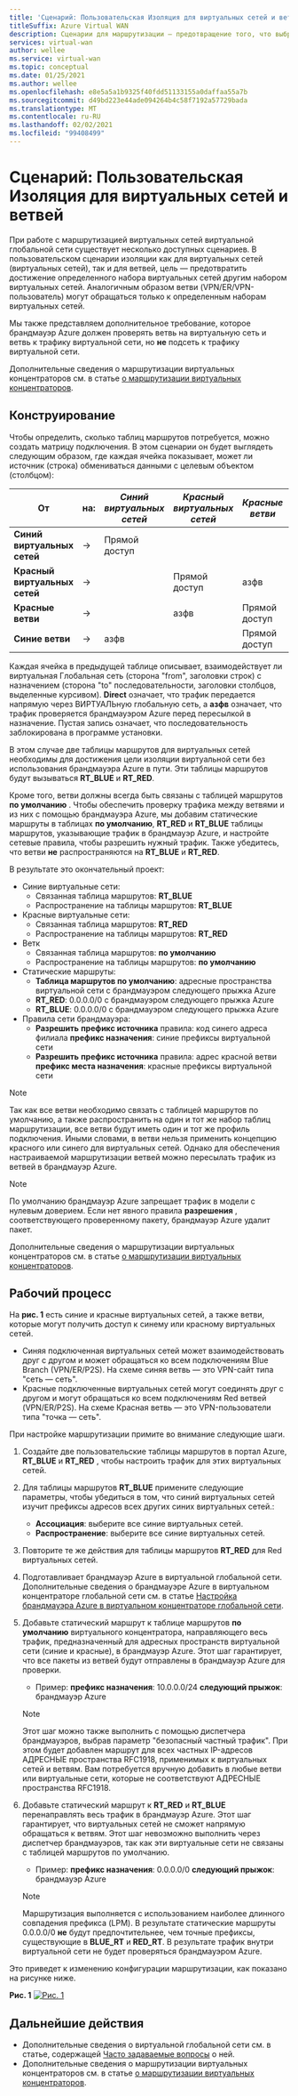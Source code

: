 ```yaml
---
title: 'Сценарий: Пользовательская Изоляция для виртуальных сетей и ветвей'
titleSuffix: Azure Virtual WAN
description: Сценарии для маршрутизации — предотвращение того, что выбранные виртуальных сетей и ветви не смогут связаться друг с другом
services: virtual-wan
author: wellee
ms.service: virtual-wan
ms.topic: conceptual
ms.date: 01/25/2021
ms.author: wellee
ms.openlocfilehash: e8e5a5a1b9325f40fdd51133155a0daffaa55a7b
ms.sourcegitcommit: d49bd223e44ade094264b4c58f7192a57729bada
ms.translationtype: MT
ms.contentlocale: ru-RU
ms.lasthandoff: 02/02/2021
ms.locfileid: "99408499"
---
```

# <a name="scenario-custom-isolation-for-virtual-networks-and-branches"></a>Сценарий: Пользовательская Изоляция для виртуальных сетей и ветвей

При работе с маршрутизацией виртуальных сетей виртуальной глобальной сети существует несколько доступных сценариев. В пользовательском сценарии изоляции как для виртуальных сетей (виртуальных сетей), так и для ветвей, цель — предотвратить достижение определенного набора виртуальных сетей другим набором виртуальных сетей. Аналогичным образом ветви (VPN/ER/VPN-пользователь) могут обращаться только к определенным наборам виртуальных сетей.

Мы также представляем дополнительное требование, которое брандмауэр Azure должен проверять ветвь на виртуальную сеть и ветвь к трафику виртуальной сети, но **не**  подсеть к трафику виртуальной сети.  

Дополнительные сведения о маршрутизации виртуальных концентраторов см. в статье [о маршрутизации виртуальных концентраторов](about-virtual-hub-routing.md).

## <a name="design"></a><a name="design"></a>Конструирование

Чтобы определить, сколько таблиц маршрутов потребуется, можно создать матрицу подключения. В этом сценарии он будет выглядеть следующим образом, где каждая ячейка показывает, может ли источник (строка) обмениваться данными с целевым объектом (столбцом):

| От | на:| *Синий виртуальных сетей* | *Красный виртуальных сетей* | *Красные ветви*| *Синие ветви*| 
|---|---|---|---|---|---|
| **Синий виртуальных сетей** |   &#8594;|   Прямой доступ     |           |   |  азфв|
| **Красный виртуальных сетей**  |   &#8594;|              |   Прямой доступ  |  азфв  | 
| **Красные ветви**   |   &#8594;|   |   азфв  |  Прямой доступ | Прямой доступ
| **Синие ветви**| &#8594;| азфв  |   |Прямой доступ   | Прямой доступ

Каждая ячейка в предыдущей таблице описывает, взаимодействует ли виртуальная Глобальная сеть (сторона "from", заголовки строк) с назначением (сторона "to" последовательности, заголовки столбцов, выделенные курсивом). **Direct** означает, что трафик передается напрямую через ВИРТУАЛЬную глобальную сеть, а **азфв** означает, что трафик проверяется брандмауэром Azure перед пересылкой в назначение. Пустая запись означает, что последовательность заблокирована в программе установки.

В этом случае две таблицы маршрутов для виртуальных сетей необходимы для достижения цели изоляции виртуальной сети без использования брандмауэра Azure в пути. Эти таблицы маршрутов будут вызываться **RT_BLUE** и **RT_RED**.

Кроме того, ветви должны всегда быть связаны с таблицей маршрутов  **по умолчанию** . Чтобы обеспечить проверку трафика между ветвями и из них с помощью брандмауэра Azure, мы добавим статические маршруты в таблицах **по умолчанию**, **RT_RED** и **RT_BLUE** таблицы маршрутов, указывающие трафик в брандмауэр Azure, и настройте сетевые правила, чтобы разрешить нужный трафик. Также убедитесь, что ветви **не** распространяются на **RT_BLUE** и **RT_RED**.

В результате это окончательный проект:

* Синие виртуальные сети:
  * Связанная таблица маршрутов: **RT_BLUE**
  * Распространение на таблицы маршрутов: **RT_BLUE**
* Красные виртуальные сети:
  * Связанная таблица маршрутов: **RT_RED**
  * Распространение на таблицы маршрутов: **RT_RED** 
* Ветк
  * Связанная таблица маршрутов: **по умолчанию**
  * Распространение на таблицы маршрутов: **по умолчанию**
* Статические маршруты:
    * **Таблица маршрутов по умолчанию**: адресные пространства виртуальной сети с брандмауэром следующего прыжка Azure
    * **RT_RED**: 0.0.0.0/0 с брандмауэром следующего прыжка Azure
    * **RT_BLUE**: 0.0.0.0/0 с брандмауэром следующего прыжка Azure
* Правила сети брандмауэра:
    * **Разрешить** **префикс источника** правила: код синего адреса филиала **префикс назначения**: синие префиксы виртуальной сети 
    * **Разрешить**  **префикс источника** правила: адрес красной ветви **префикс места назначения**: красные префиксы виртуальной сети

> [!NOTE]
> Так как все ветви необходимо связать с таблицей маршрутов по умолчанию, а также распространить на один и тот же набор таблиц маршрутизации, все ветви будут иметь один и тот же профиль подключения. Иными словами, в ветви нельзя применить концепцию красного или синего для виртуальных сетей. Однако для обеспечения настраиваемой маршрутизации ветвей можно пересылать трафик из ветвей в брандмауэр Azure.

> [!NOTE]
> По умолчанию брандмауэр Azure запрещает трафик в модели с нулевым доверием. Если нет явного правила **разрешения** , соответствующего проверенному пакету, брандмауэр Azure удалит пакет.

Дополнительные сведения о маршрутизации виртуальных концентраторов см. в статье [о маршрутизации виртуальных концентраторов](about-virtual-hub-routing.md).



## <a name="workflow"></a><a name="architecture"></a>Рабочий процесс

На **рис. 1** есть синие и красные виртуальных сетей, а также ветви, которые могут получить доступ к синему или красному виртуальных сетей.

* Синяя подключенная виртуальных сетей может взаимодействовать друг с другом и может обращаться ко всем подключениям Blue Branch (VPN/ER/P2S). На схеме синяя ветвь — это VPN-сайт типа "сеть — сеть".
* Красные подключенные виртуальных сетей могут соединять друг с другом и могут обращаться ко всем подключениям Red ветвей (VPN/ER/P2S). На схеме Красная ветвь — это VPN-пользователи типа "точка — сеть".

При настройке маршрутизации примите во внимание следующие шаги.

1. Создайте две пользовательские таблицы маршрутов в портал Azure, **RT_BLUE** и **RT_RED** , чтобы настроить трафик для этих виртуальных сетей.
2. Для таблицы маршрутов **RT_BLUE** примените следующие параметры, чтобы убедиться в том, что синий виртуальных сетей изучит префиксы адресов всех других синих виртуальных сетей.:
   * **Ассоциация**: выберите все синие виртуальных сетей.
   * **Распространение**: выберите все синие виртуальных сетей.
3. Повторите те же действия для таблицы маршрутов **RT_RED** для Red виртуальных сетей.
4. Подготавливает брандмауэр Azure в виртуальной глобальной сети. Дополнительные сведения о брандмауэре Azure в виртуальном концентраторе глобальной сети см. в статье [Настройка брандмауэра Azure в виртуальном концентраторе глобальной сети](howto-firewall.md).
5. Добавьте статический маршрут к таблице маршрутов **по умолчанию** виртуального концентратора, направляющего весь трафик, предназначенный для адресных пространств виртуальной сети (синие и красные), в брандмауэр Azure. Этот шаг гарантирует, что все пакеты из ветвей будут отправлены в брандмауэр Azure для проверки.
    * Пример: **префикс назначения**: 10.0.0.0/24 **следующий прыжок**: брандмауэр Azure
    >[!NOTE]
    > Этот шаг можно также выполнить с помощью диспетчера брандмауэров, выбрав параметр "безопасный частный трафик". При этом будет добавлен маршрут для всех частных IP-адресов АДРЕСНЫЕ пространства RFC1918, применимых к виртуальных сетей и ветвям. Вам потребуется вручную добавить в любые ветви или виртуальные сети, которые не соответствуют АДРЕСНЫЕ пространства RFC1918. 

6. Добавьте статический маршрут к **RT_RED** и **RT_BLUE** перенаправлять весь трафик в брандмауэр Azure. Этот шаг гарантирует, что виртуальных сетей не сможет напрямую обращаться к ветвям. Этот шаг невозможно выполнить через диспетчер брандмауэров, так как эти виртуальные сети не связаны с таблицей маршрутов по умолчанию.
    * Пример: **префикс назначения**: 0.0.0.0/0 **следующий прыжок**: брандмауэр Azure

    > [!NOTE]
    > Маршрутизация выполняется с использованием наиболее длинного совпадения префикса (LPM). В результате статические маршруты 0.0.0.0/0 **не** будут предпочтительнее, чем точные префиксы, существующие в **BLUE_RT** и **RED_RT**. В результате трафик внутри виртуальной сети не будет проверяться брандмауэром Azure.

Это приведет к изменению конфигурации маршрутизации, как показано на рисунке ниже.

**Рис. 1** 
 [ ![ Рис. ](./media/routing-scenarios/custom-branch-vnet/custom-branch.png) 1](./media/routing-scenarios/custom-branch-vnet/custom-branch.png#lightbox)

## <a name="next-steps"></a>Дальнейшие действия

* Дополнительные сведения о виртуальной глобальной сети см. в статье, содержащей [Часто задаваемые вопросы](virtual-wan-faq.md) о ней.
* Дополнительные сведения о маршрутизации виртуальных концентраторов см. в статье [о маршрутизации виртуальных концентраторов](about-virtual-hub-routing.md).
